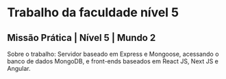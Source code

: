 # Trabalho da faculdade nível 5
## Missão Prática | Nível 5 | Mundo 2
Sobre o trabalho: Servidor baseado em Express e Mongoose, acessando o banco de dados MongoDB, e front-ends baseados em React JS, Next JS e Angular.
